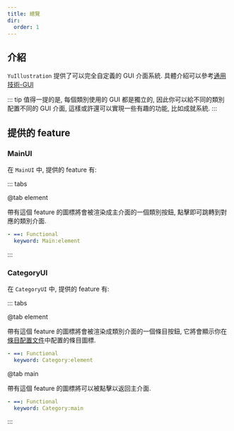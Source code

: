 ```yaml
---
title: 總覽
dir:
  order: 1
---
```


## 介紹

`YuIllustration` 提供了可以完全自定義的 GUI 介面系統. 具體介紹可以參考[通用技術-GUI](../../../../general/ui/overview.md)

::: tip
值得一提的是, 每個類別使用的 GUI 都是獨立的, 因此你可以給不同的類別配置不同的 GUI 介面, 這樣或許還可以實現一些有趣的功能, 比如成就系統.
:::

## 提供的 feature

### MainUI

在 `MainUI` 中, 提供的 feature 有:

::: tabs

@tab element

帶有這個 feature 的圖標將會被渲染成主介面的一個類別按鈕, 點擊即可跳轉到對應的類別介面.

```yaml
- ==: Functional
  keyword: Main:element
```

:::

### CategoryUI

在 `CategoryUI` 中, 提供的 feature 有:

::: tabs

@tab element

帶有這個 feature 的圖標將會被渲染成類別介面的一個條目按鈕, 它將會顯示你在[條目配置文件](../basic/know-entry.md)中配置的條目圖標.

```yaml
- ==: Functional
  keyword: Category:element
```

@tab main

帶有這個 feature 的圖標將可以被點擊以返回主介面.

```yaml
- ==: Functional
  keyword: Category:main
```

:::